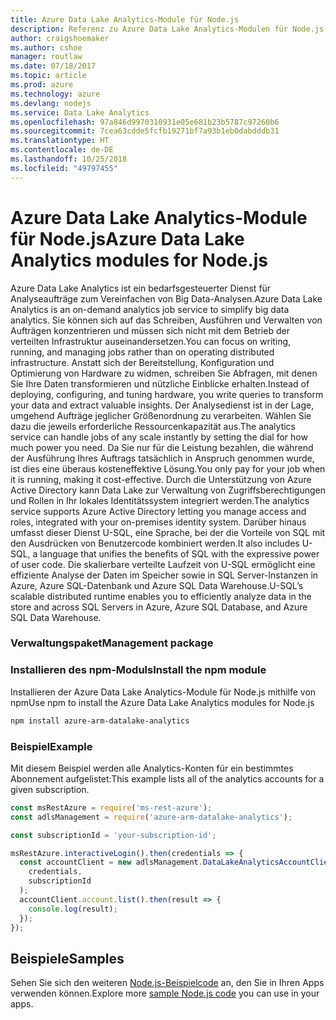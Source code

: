 ```yaml
---
title: Azure Data Lake Analytics-Module für Node.js
description: Referenz zu Azure Data Lake Analytics-Modulen für Node.js
author: craigshoemaker
ms.author: cshoe
manager: routlaw
ms.date: 07/18/2017
ms.topic: article
ms.prod: azure
ms.technology: azure
ms.devlang: nodejs
ms.service: Data Lake Analytics
ms.openlocfilehash: 97a846d9970310931e05e681b23b5787c97260b6
ms.sourcegitcommit: 7cea63cdde5fcfb19271bf7a93b1eb0dabdddb31
ms.translationtype: HT
ms.contentlocale: de-DE
ms.lasthandoff: 10/25/2018
ms.locfileid: "49797455"
---
```

# <a name="azure-data-lake-analytics-modules-for-nodejs"></a><span data-ttu-id="044df-103">Azure Data Lake Analytics-Module für Node.js</span><span class="sxs-lookup"><span data-stu-id="044df-103">Azure Data Lake Analytics modules for Node.js</span></span>

<span data-ttu-id="044df-104">Azure Data Lake Analytics ist ein bedarfsgesteuerter Dienst für Analyseaufträge zum Vereinfachen von Big Data-Analysen.</span><span class="sxs-lookup"><span data-stu-id="044df-104">Azure Data Lake Analytics is an on-demand analytics job service to simplify big data analytics.</span></span> <span data-ttu-id="044df-105">Sie können sich auf das Schreiben, Ausführen und Verwalten von Aufträgen konzentrieren und müssen sich nicht mit dem Betrieb der verteilten Infrastruktur auseinandersetzen.</span><span class="sxs-lookup"><span data-stu-id="044df-105">You can focus on writing, running, and managing jobs rather than on operating distributed infrastructure.</span></span> <span data-ttu-id="044df-106">Anstatt sich der Bereitstellung, Konfiguration und Optimierung von Hardware zu widmen, schreiben Sie Abfragen, mit denen Sie Ihre Daten transformieren und nützliche Einblicke erhalten.</span><span class="sxs-lookup"><span data-stu-id="044df-106">Instead of deploying, configuring, and tuning hardware, you write queries to transform your data and extract valuable insights.</span></span> <span data-ttu-id="044df-107">Der Analysedienst ist in der Lage, umgehend Aufträge jeglicher Größenordnung zu verarbeiten. Wählen Sie dazu die jeweils erforderliche Ressourcenkapazität aus.</span><span class="sxs-lookup"><span data-stu-id="044df-107">The analytics service can handle jobs of any scale instantly by setting the dial for how much power you need.</span></span> <span data-ttu-id="044df-108">Da Sie nur für die Leistung bezahlen, die während der Ausführung Ihres Auftrags tatsächlich in Anspruch genommen wurde, ist dies eine überaus kosteneffektive Lösung.</span><span class="sxs-lookup"><span data-stu-id="044df-108">You only pay for your job when it is running, making it cost-effective.</span></span> <span data-ttu-id="044df-109">Durch die Unterstützung von Azure Active Directory kann Data Lake zur Verwaltung von Zugriffsberechtigungen und Rollen in Ihr lokales Identitätssystem integriert werden.</span><span class="sxs-lookup"><span data-stu-id="044df-109">The analytics service supports Azure Active Directory letting you manage access and roles, integrated with your on-premises identity system.</span></span> <span data-ttu-id="044df-110">Darüber hinaus umfasst dieser Dienst U-SQL, eine Sprache, bei der die Vorteile von SQL mit den Ausdrücken von Benutzercode kombiniert werden.</span><span class="sxs-lookup"><span data-stu-id="044df-110">It also includes U-SQL, a language that unifies the benefits of SQL with the expressive power of user code.</span></span> <span data-ttu-id="044df-111">Die skalierbare verteilte Laufzeit von U-SQL ermöglicht eine effiziente Analyse der Daten im Speicher sowie in SQL Server-Instanzen in Azure, Azure SQL-Datenbank und Azure SQL Data Warehouse.</span><span class="sxs-lookup"><span data-stu-id="044df-111">U-SQL’s scalable distributed runtime enables you to efficiently analyze data in the store and across SQL Servers in Azure, Azure SQL Database, and Azure SQL Data Warehouse.</span></span>

### <a name="management-package"></a><span data-ttu-id="044df-112">Verwaltungspaket</span><span class="sxs-lookup"><span data-stu-id="044df-112">Management package</span></span>

### <a name="install-the-npm-module"></a><span data-ttu-id="044df-113">Installieren des npm-Moduls</span><span class="sxs-lookup"><span data-stu-id="044df-113">Install the npm module</span></span>

<span data-ttu-id="044df-114">Installieren der Azure Data Lake Analytics-Module für Node.js mithilfe von npm</span><span class="sxs-lookup"><span data-stu-id="044df-114">Use npm to install the Azure Data Lake Analytics modules for Node.js</span></span>

```bash
npm install azure-arm-datalake-analytics
```

### <a name="example"></a><span data-ttu-id="044df-115">Beispiel</span><span class="sxs-lookup"><span data-stu-id="044df-115">Example</span></span>

<span data-ttu-id="044df-116">Mit diesem Beispiel werden alle Analytics-Konten für ein bestimmtes Abonnement aufgelistet:</span><span class="sxs-lookup"><span data-stu-id="044df-116">This example lists all of the analytics accounts for a given subscription.</span></span>

```javascript
const msRestAzure = require('ms-rest-azure');
const adlsManagement = require('azure-arm-datalake-analytics');

const subscriptionId = 'your-subscription-id';

msRestAzure.interactiveLogin().then(credentials => {
  const accountClient = new adlsManagement.DataLakeAnalyticsAccountClient(
    credentials,
    subscriptionId
  );
  accountClient.account.list().then(result => {
    console.log(result);
  });
});
```

## <a name="samples"></a><span data-ttu-id="044df-117">Beispiele</span><span class="sxs-lookup"><span data-stu-id="044df-117">Samples</span></span>

<span data-ttu-id="044df-118">Sehen Sie sich den weiteren [Node.js-Beispielcode](https://azure.microsoft.com/resources/samples/?platform=nodejs) an, den Sie in Ihren Apps verwenden können.</span><span class="sxs-lookup"><span data-stu-id="044df-118">Explore more [sample Node.js code](https://azure.microsoft.com/resources/samples/?platform=nodejs) you can use in your apps.</span></span>
